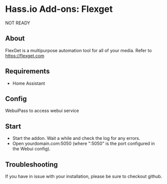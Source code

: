 # Hass.io Add-ons: Flexget

NOT READY

## About
FlexGet is a multipurpose automation tool for all of your media. Refer to https://flexget.com

## Requirements
- Home Assistant


## Config
WebuiPass to access webui service

## Start

- Start the addon. Wait a while and check the log for any errors.
- Open yourdomain.com:5050 (where ":5050" is the port configured in the Webui config).

## Troubleshooting

If you have in issue with your installation, please be sure to checkout github.
